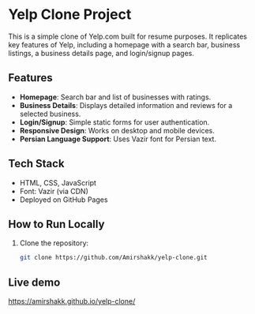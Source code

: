 # Yelp Clone Project

This is a simple clone of Yelp.com built for resume purposes. It replicates key features of Yelp, including a homepage with a search bar, business listings, a business details page, and login/signup pages.

## Features
- **Homepage**: Search bar and list of businesses with ratings.
- **Business Details**: Displays detailed information and reviews for a selected business.
- **Login/Signup**: Simple static forms for user authentication.
- **Responsive Design**: Works on desktop and mobile devices.
- **Persian Language Support**: Uses Vazir font for Persian text.

## Tech Stack
- HTML, CSS, JavaScript
- Font: Vazir (via CDN)
- Deployed on GitHub Pages


## How to Run Locally
1. Clone the repository:
   ```bash
   git clone https://github.com/Amirshakk/yelp-clone.git


## Live demo 
https://amirshakk.github.io/yelp-clone/